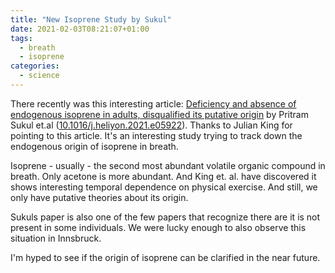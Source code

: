 ```yaml
---
title: "New Isoprene Study by Sukul"
date: 2021-02-03T08:21:07+01:00
tags:
  - breath
  - isoprene
categories:
  - science
---
```


There recently was this interesting article: [Deficiency and absence of endogenous isoprene in adults, disqualified its putative origin][1] by Pritram Sukul et.al ([10.1016/j.heliyon.2021.e05922](https://doi.org/10.1016/j.heliyon.2021.e05922)).
Thanks to Julian King for pointing to this article.
It's an interesting study trying to track down the endogenous origin of isoprene in breath. 

<!--more-->

Isoprene - usually - the second most abundant volatile organic compound in breath. 
Only acetone is more abundant. 
And King et. al. have discovered it shows interesting temporal dependence on physical exercise.
And still, we only have putative theories about its origin.

Sukuls paper is also one of the few papers that recognize there are it is not present in some individuals.
We were lucky enough to also observe this situation in Innsbruck.

I'm hyped to see if the origin of isoprene can be clarified in the near future.

[1]: https://www.cell.com/heliyon/fulltext/S2405-8440(21)00027-X
